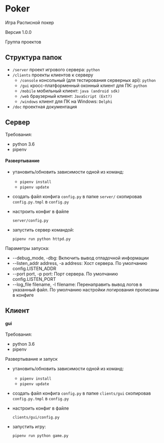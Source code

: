 # Poker
Игра Расписной покер

Версия 1.0.0

Группа проектов

## Структура папок

* `/server` проект игрового сервера: `python`
* `/clients` проекты клиентов к серверу
    * `/console` консольный (для тестирования серверных api): `python`
    * `/gui` кросс-платформенный оконный клиент для ПК: `python`
    * `/mobile` мобильный клиент: `java (android sdk)`
    * `/web` браузерный клиент: `JavaScript (Ext?)`
    * `/windows` клиент для ПК на Windows: `Delphi`
* `/doc` проектная документация

## Сервер

Требования:
* python 3.6
* pipenv

#### Развертывание

* утановить/обновить зависимости одной из команд:
  * `pipenv install`
  * `pipenv update`

* создать файл конфига `config.py` в папке `server/`
скопировав `config.py.tmpl` в `config.py`

* настроить конфиг в файле

  `server/config.py`
  
* запустить сервер командой:

  `pipenv run python httpd.py`
  
Параметры запуска:
* --debug_mode, -dbg: Включить вывод отладочной информации
* --listen_addr address, -a address: Хост сервера. По умолчанию config.LISTEN_ADDR
* --port port, -p port: Порт сервера. По умолчанию config.LISTEN_PORT
* --log_file filename, -l filename: Перенаправить вывод логов в указанный файл.
По умолчанию настройки логирования прописаны в конфиге

## Клиент

#### gui

Требования:
* python 3.6
* pipenv

Развертывание и запуск

* утановить/обновить зависимости одной из команд:
  * `pipenv install`
  * `pipenv update`

* создать файл конфига `config.py` в папке `clients/gui`
скопировав `config.py.tmpl` в `config.py`

* настроить конфиг в файле

  `clients/gui/config.py`

* запустить игру:

  `pipenv run python game.py`